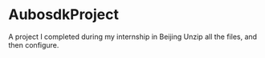 # AubosdkProject
A project I completed during my internship in Beijing
Unzip all the files, and then configure.
